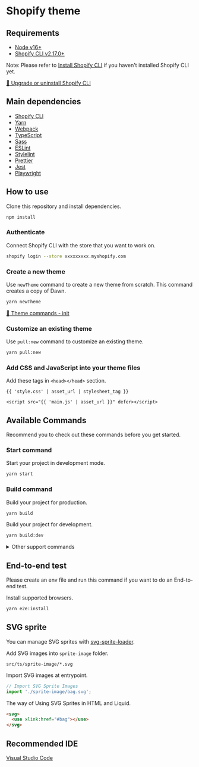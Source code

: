 # Shopify theme

## Requirements

- [Node v16+](https://nodejs.org/en/)
- [Shopify CLI v2.17.0+](https://shopify.dev/themes/tools/cli)

Note: Please refer to [Install Shopify CLI](https://shopify.dev/themes/tools/cli/installation) if you haven't installed Shopify CLI yet.

[📖 Upgrade or uninstall Shopify CLI](https://shopify.dev/themes/tools/cli/upgrade-uninstall)
## Main dependencies

- [Shopify CLI](https://shopify.dev/themes/tools/cli)
- [Yarn](https://yarnpkg.com/)
- [Webpack](https://webpack.js.org/)
- [TypeScript](https://www.typescriptlang.org/)
- [Sass](https://sass-lang.com/)
- [ESLint](https://eslint.org/)
- [Stylelint](https://stylelint.io/)
- [Prettier](https://prettier.io/)
- [Jest](https://jestjs.io/)
- [Playwright](https://playwright.dev/)

## How to use

Clone this repository and install dependencies.

```bash
npm install
```

### Authenticate

Connect Shopify CLI with the store that you want to work on.

```bash
shopify login --store xxxxxxxxx.myshopify.com
```

### Create a new theme

Use `newTheme` command to create a new theme from scratch. This command creates a copy of Dawn.

```bash
yarn newTheme
```

[📖 Theme commands - init](https://shopify.dev/themes/tools/cli/theme-commands#init)

### Customize an existing theme

Use `pull:new` command to customize an existing theme.

```bash
yarn pull:new
```

### Add CSS and JavaScript into your theme files

Add these tags in `<head></head>` section.

```liquid
{{ 'style.css' | asset_url | stylesheet_tag }}
```

```liquid
<script src="{{ 'main.js' | asset_url }}" defer></script>
```

## Available Commands

Recommend you to check out these commands before you get started.

### Start command

Start your project in development mode.

```bash
yarn start
```

### Build command

Build your project for production.

```bash
yarn build
```

Build your project for development.

```bash
yarn build:dev
```

<details>
<summary>Other support commands</summary>

### Pull command

Retrieve theme files from Shopify without deleting local files.

```bash
yarn pull
```

### Push command

Upload your local theme files to Shopify without deleting remote files.

```bash
yarn push
```

Push to your development theme. If you don't have a development theme, then one is created.

```bash
yarn push:dev
```

Upload the theme to the theme library as a new unpublished theme.

```bash
yarn push:upload
```

### Deploy command

Build your local files and upload them to Shopify as production.

```bash
yarn deploy
```

Build your local files and upload them to Shopify as development.

```bash
yarn deploy:dev
```

### Preview command
Returns links that let you preview the specified theme.

```bash
yarn preview
```

### Cheat command

Open Shopify Cheat Sheet.

```bash
yarn cheat
```

[Shopify Cheat Sheet](https://www.shopify.com/partners/shopify-cheat-sheet)

### Lint command

Lint this project code.

```bash
yarn lint
```

Fix this project code.

```bash
yarn lint:fix
```

### Test command

Run End-to-end testing and unit testing.

```bash
yarn test
```

Run unit testing.

```bash
yarn unit
```

```bash
yarn unit:watch
```

Run End-to-end testing in a headless.

```bash
yarn e2e
```

Run End-to-end testing with headed browser.

```bash
yarn e2e:headed
```

Generate End-to-end test code.

```bash
yarn e2e:codegen
```

### Share command
Uploads your theme as a new, unpublished theme in your theme library.

```bash
yarn share
```

### Package command
Packages your local theme files into a ZIP file that can be uploaded to Shopify.

```bash
yarn package
```

### Products command
Creates products in your store. Products are created with a title and a price.

```bash
yarn products
```

### Customers command
Creates customers in your store. Customers are created with a name only.

```bash
yarn customers
```

### Draft orders command
Creates draft orders in your store. Draft orders are created with one custom item.

```bash
yarn draftorders
```

### Store command
Displays the store that you're currently connected to.

```bash
yarn store
```

### PostInstall command

Install missing TypeScript typings.

```bash
yarn postInstall
```

</details>

## End-to-end test
Please create an env file and run this command if you want to do an End-to-end test.

Install supported browsers.

```bash
yarn e2e:install
```
## SVG sprite
You can manage SVG sprites with [svg-sprite-loader](https://www.npmjs.com/package/svg-sprite-loader).

Add SVG images into `sprite-image` folder.

```
src/ts/sprite-image/*.svg
```

Import SVG images at entrypoint.

```ts
// Import SVG Sprite Images
import './sprite-image/bag.svg';
```

The way of Using SVG Sprites in HTML and Liquid.

```html
<svg>
  <use xlink:href="#bag"></use>
</svg>
```

## Recommended IDE

[Visual Studio Code](https://code.visualstudio.com/)
